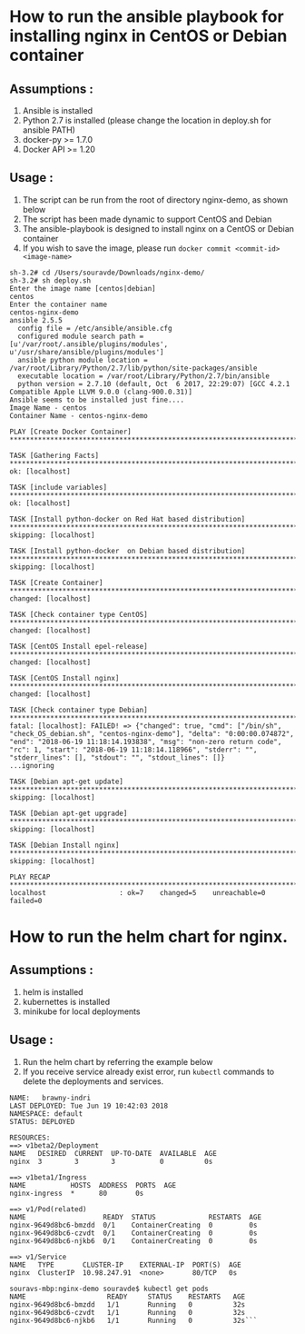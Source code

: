 # How to run the ansible playbook for installing nginx in CentOS or Debian container
## Assumptions :
1. Ansible is installed
2. Python 2.7 is installed (please change the location in deploy.sh for ansible PATH)
3. docker-py >= 1.7.0
4. Docker API >= 1.20

## Usage :
1. The script can be run from the root of directory nginx-demo, as shown below
2. The script has been made dynamic to support CentOS and Debian
3. The ansible-playbook is designed to install nginx on a CentOS or Debian container
4. If you wish to save the image, please run `docker commit <commit-id> <image-name>`

```
sh-3.2# cd /Users/souravde/Downloads/nginx-demo/
sh-3.2# sh deploy.sh
Enter the image name [centos|debian]
centos
Enter the container name
centos-nginx-demo
ansible 2.5.5
  config file = /etc/ansible/ansible.cfg
  configured module search path = [u'/var/root/.ansible/plugins/modules', u'/usr/share/ansible/plugins/modules']
  ansible python module location = /var/root/Library/Python/2.7/lib/python/site-packages/ansible
  executable location = /var/root/Library/Python/2.7/bin/ansible
  python version = 2.7.10 (default, Oct  6 2017, 22:29:07) [GCC 4.2.1 Compatible Apple LLVM 9.0.0 (clang-900.0.31)]
Ansible seems to be installed just fine....
Image Name - centos
Container Name - centos-nginx-demo

PLAY [Create Docker Container] ***************************************************************************************************************************************************************************

TASK [Gathering Facts] ***********************************************************************************************************************************************************************************
ok: [localhost]

TASK [include variables] *********************************************************************************************************************************************************************************
ok: [localhost]

TASK [Install python-docker on Red Hat based distribution] ***********************************************************************************************************************************************
skipping: [localhost]

TASK [Install python-docker  on Debian based distribution] ***********************************************************************************************************************************************
skipping: [localhost]

TASK [Create Container] **********************************************************************************************************************************************************************************
changed: [localhost]

TASK [Check container type CentOS] ***********************************************************************************************************************************************************************
changed: [localhost]

TASK [CentOS Install epel-release] ***********************************************************************************************************************************************************************
changed: [localhost]

TASK [CentOS Install nginx] ******************************************************************************************************************************************************************************
changed: [localhost]

TASK [Check container type Debian] ***********************************************************************************************************************************************************************
fatal: [localhost]: FAILED! => {"changed": true, "cmd": ["/bin/sh", "check_OS_debian.sh", "centos-nginx-demo"], "delta": "0:00:00.074872", "end": "2018-06-19 11:18:14.193838", "msg": "non-zero return code", "rc": 1, "start": "2018-06-19 11:18:14.118966", "stderr": "", "stderr_lines": [], "stdout": "", "stdout_lines": []}
...ignoring

TASK [Debian apt-get update] *****************************************************************************************************************************************************************************
skipping: [localhost]

TASK [Debian apt-get upgrade] ****************************************************************************************************************************************************************************
skipping: [localhost]

TASK [Debian Install nginx] ******************************************************************************************************************************************************************************
skipping: [localhost]

PLAY RECAP ***********************************************************************************************************************************************************************************************
localhost                  : ok=7    changed=5    unreachable=0    failed=0
```

# How to run the helm chart for nginx.
## Assumptions :
1. helm is installed
2. kubernettes is installed
3. minikube for local deployments

## Usage :
1. Run the helm chart by referring the example below
2. If you receive service already exist error, run `kubectl` commands to delete the deployments and services.

```souravs-mbp:nginx-demo souravde$ helm install nginx-helm/
NAME:   brawny-indri
LAST DEPLOYED: Tue Jun 19 10:42:03 2018
NAMESPACE: default
STATUS: DEPLOYED

RESOURCES:
==> v1beta2/Deployment
NAME   DESIRED  CURRENT  UP-TO-DATE  AVAILABLE  AGE
nginx  3        3        3           0          0s

==> v1beta1/Ingress
NAME           HOSTS  ADDRESS  PORTS  AGE
nginx-ingress  *      80       0s

==> v1/Pod(related)
NAME                   READY  STATUS             RESTARTS  AGE
nginx-9649d8bc6-bmzdd  0/1    ContainerCreating  0         0s
nginx-9649d8bc6-czvdt  0/1    ContainerCreating  0         0s
nginx-9649d8bc6-njkb6  0/1    ContainerCreating  0         0s

==> v1/Service
NAME   TYPE       CLUSTER-IP    EXTERNAL-IP  PORT(S)  AGE
nginx  ClusterIP  10.98.247.91  <none>       80/TCP   0s

souravs-mbp:nginx-demo souravde$ kubectl get pods
NAME                    READY     STATUS    RESTARTS   AGE
nginx-9649d8bc6-bmzdd   1/1       Running   0          32s
nginx-9649d8bc6-czvdt   1/1       Running   0          32s
nginx-9649d8bc6-njkb6   1/1       Running   0          32s```

